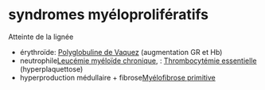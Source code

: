 # syndromes myéloprolifératifs



Atteinte de la lignée 

- érythroïde: [Polyglobuline de Vaquez](#polyglobuline-de-vaqueznorgmd) (augmentation GR et Hb) 
- neutrophile[Leucémie myéloïde chronique](#leucc3a9mie-myc3a9loc3afde-chroniquenorgmd), : [Thrombocytémie essentielle](#thrombocytc3a9mie-essentiellenorgmd) (hyperplaquettose) 
- hyperproduction médullaire + fibrose[Myélofibrose primitive](#myc3a9lofibrose-primitivenorgmd) 

